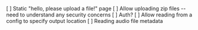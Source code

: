 [ ] Static "hello, please upload a file!" page
[ ] Allow uploading zip files -- need to understand any security concerns
[ ] Auth?
[ ] Allow reading from a config to specify output location
[ ] Reading audio file metadata
